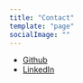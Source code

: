```yaml
---
title: "Contact"
template: "page"
socialImage: ""
---
```


- [Github](https://github.com/pranav-ap)
- [LinkedIn](https://www.linkedin.com/in/pranav-ap-31b477193/)
